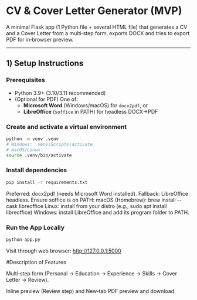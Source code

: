 # CV & Cover Letter Generator (MVP)

A minimal Flask app (1 Python file + several HTML file) that generates a CV and a Cover Letter from a multi‑step form, exports DOCX and tries to export PDF for in‑browser preview.

---

## 1) Setup Instructions

### Prerequisites
- Python 3.9+ (3.10/3.11 recommended)
- (Optional for PDF) One of:
  - **Microsoft Word** (Windows/macOS) for `docx2pdf`, or
  - **LibreOffice** (`soffice` in PATH) for headless DOCX→PDF

### Create and activate a virtual environment
```bash
python -m venv .venv
# Windows: .venv\Scripts\activate
# macOS/Linux:
source .venv/bin/activate
```

### Install dependencies
```bash
pip install -r requirements.txt
```
Preferred: docx2pdf (needs Microsoft Word installed).
Fallback: LibreOffice headless. Ensure soffice is on PATH:
macOS (Homebrew): brew install --cask libreoffice
Linux: install from your distro (e.g., sudo apt install libreoffice)
Windows: install LibreOffice and add its program folder to PATH.

### Run the App Locally
```bash
python app.py
```
Visit through web browser: http://127.0.0.1:5000

#Description of Features

Multi‑step form (Personal → Education → Experience → Skills → Cover Letter → Review).

Inline preview (Review step) and New‑tab PDF preview and download.


